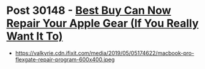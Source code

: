 # Post 30148 - [Best Buy Can Now Repair Your Apple Gear (If You Really Want It To)](https://www.ifixit.com/News/30148/best-buy-can-now-repair-your-apple-gear)

- https://valkyrie.cdn.ifixit.com/media/2019/05/05174622/macbook-pro-flexgate-repair-program-600x400.jpeg
